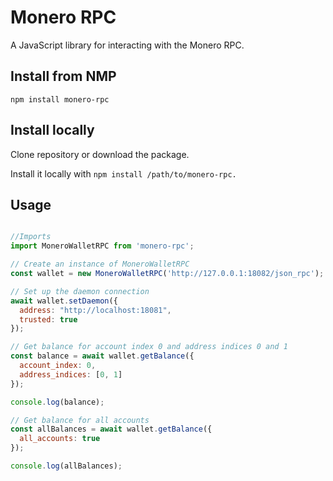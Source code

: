 # Monero RPC

A JavaScript library for interacting with the Monero RPC.

## Install from NMP

```
npm install monero-rpc
```
## Install locally

Clone repository or download the package.

Install it locally with ```npm install /path/to/monero-rpc.```

## Usage

```javascript

//Imports
import MoneroWalletRPC from 'monero-rpc';

// Create an instance of MoneroWalletRPC
const wallet = new MoneroWalletRPC('http://127.0.0.1:18082/json_rpc');

// Set up the daemon connection
await wallet.setDaemon({
  address: "http://localhost:18081",
  trusted: true
});

// Get balance for account index 0 and address indices 0 and 1
const balance = await wallet.getBalance({
  account_index: 0,
  address_indices: [0, 1]
});

console.log(balance);

// Get balance for all accounts
const allBalances = await wallet.getBalance({
  all_accounts: true
});

console.log(allBalances);
```
